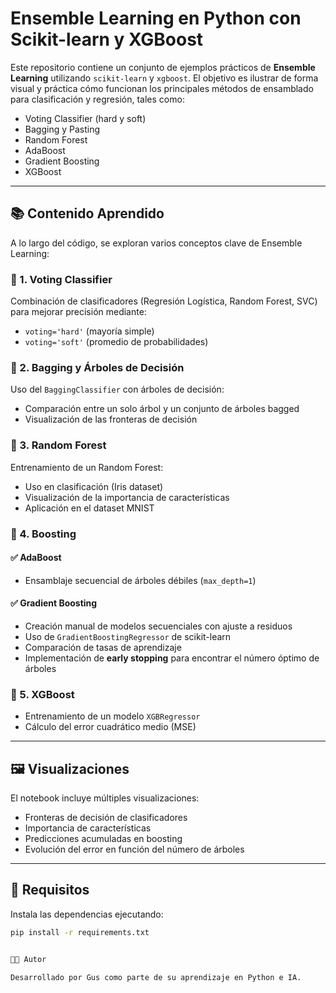 # Ensemble Learning en Python con Scikit-learn y XGBoost

Este repositorio contiene un conjunto de ejemplos prácticos de **Ensemble Learning** utilizando `scikit-learn` y `xgboost`. El objetivo es ilustrar de forma visual y práctica cómo funcionan los principales métodos de ensamblado para clasificación y regresión, tales como:

- Voting Classifier (hard y soft)
- Bagging y Pasting
- Random Forest
- AdaBoost
- Gradient Boosting
- XGBoost

---

## 📚 Contenido Aprendido

A lo largo del código, se exploran varios conceptos clave de Ensemble Learning:

### 🔹 1. **Voting Classifier**
Combinación de clasificadores (Regresión Logística, Random Forest, SVC) para mejorar precisión mediante:
- `voting='hard'` (mayoría simple)
- `voting='soft'` (promedio de probabilidades)

### 🔹 2. **Bagging y Árboles de Decisión**
Uso del `BaggingClassifier` con árboles de decisión:
- Comparación entre un solo árbol y un conjunto de árboles bagged
- Visualización de las fronteras de decisión

### 🔹 3. **Random Forest**
Entrenamiento de un Random Forest:
- Uso en clasificación (Iris dataset)
- Visualización de la importancia de características
- Aplicación en el dataset MNIST

### 🔹 4. **Boosting**
#### ✅ AdaBoost
- Ensamblaje secuencial de árboles débiles (`max_depth=1`)

#### ✅ Gradient Boosting
- Creación manual de modelos secuenciales con ajuste a residuos
- Uso de `GradientBoostingRegressor` de scikit-learn
- Comparación de tasas de aprendizaje
- Implementación de **early stopping** para encontrar el número óptimo de árboles

### 🔹 5. **XGBoost**
- Entrenamiento de un modelo `XGBRegressor`
- Cálculo del error cuadrático medio (MSE)

---

## 🖼️ Visualizaciones

El notebook incluye múltiples visualizaciones:
- Fronteras de decisión de clasificadores
- Importancia de características
- Predicciones acumuladas en boosting
- Evolución del error en función del número de árboles

---

## 🔧 Requisitos

Instala las dependencias ejecutando:

```bash
pip install -r requirements.txt


🧑‍💻 Autor

Desarrollado por Gus como parte de su aprendizaje en Python e IA.
